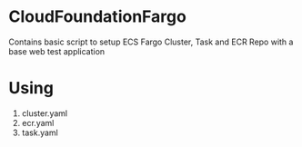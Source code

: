 # CloudFoundationFargo
Contains basic script to setup ECS Fargo Cluster, Task and ECR Repo with a base web test application

# Using
1) cluster.yaml
2) ecr.yaml
3) task.yaml
